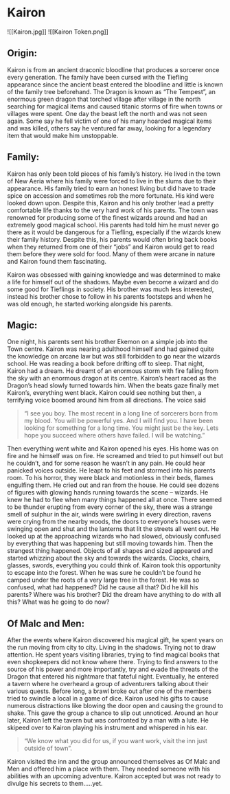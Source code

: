 # Kairon
![[Kairon.jpg]]
 ![[Kairon Token.png]]
## Origin:
Kairon is from an ancient draconic bloodline that produces a sorcerer once every generation. The family have been cursed with the Tiefling appearance since the ancient beast entered the bloodline and little is known of the family tree beforehand. The Dragon is known as “The Tempest”, an enormous green dragon that torched village after village in the north searching for magical items and caused titanic storms of fire when towns or villages were spent. One day the beast left the north and was not seen again. Some say he fell victim of one of his many hoarded magical items and was killed, others say he ventured far away, looking for a legendary item that would make him unstoppable.

## Family:
Kairon has only been told pieces of his family’s history. He lived in the town of New Aeria where his family were forced to live in the slums due to their appearance. His family tried to earn an honest living but did have to trade spice on accession and sometimes rob the more fortunate. His kind were looked down upon. Despite this, Kairon and his only brother lead a pretty comfortable life thanks to the very hard work of his parents. The town was renowned for producing some of the finest wizards around and had an extremely good magical school. His parents had told him he must never go there as it would be dangerous for a Tiefling, especially if the wizards knew their family history. Despite this, his parents would often bring back books when they returned from one of their “jobs” and Kairon would get to read them before they were sold for food. Many of them were arcane in nature and Kairon found them fascinating.

Kairon was obsessed with gaining knowledge and was determined to make a life for himself out of the shadows. Maybe even become a wizard and do some good for Tieflings in society. His brother was much less interested, instead his brother chose to follow in his parents footsteps and when he was old enough, he started working alongside his parents.

## Magic:
One night, his parents sent his brother Ekemon on a simple job into the Town centre. Kairon was nearing adulthood himself and had gained quite the knowledge on arcane law but was still forbidden to go near the wizards school. He was reading a book before drifting off to sleep. That night, Kairon had a dream. He dreamt of an enormous storm with fire falling from the sky with an enormous dragon at its centre. Kairon’s heart raced as the Dragon’s head slowly turned towards him. When the beats gaze finally met Kairon’s, everything went black. Kairon could see nothing but then, a terrifying voice boomed around him from all directions. The voice said

>“I see you boy. The most recent in a long line of sorcerers born from my blood. You will be powerful yes. And I will find you. I have been looking for something for a long time. You might just be the key. Lets hope you succeed where others have failed. I will be watching.”

Then everything went white and Kairon opened his eyes. His home was on fire and he himself was on fire. He screamed and tried to put himself out but he couldn’t, and for some reason he wasn’t in any pain. He could hear panicked voices outside. He leapt to his feet and stormed into his parents room. To his horror, they were black and motionless in their beds, flames engulfing them. He cried out and ran from the house. He could see dozens of figures with glowing hands running towards the scene – wizards. He knew he had to flee when many things happened all at once. There seemed to be thunder erupting from every corner of the sky, there was a strange smell of sulphur in the air, winds were swirling in every direction, ravens were crying from the nearby woods, the doors to everyone’s houses were swinging open and shut and the lanterns that lit the streets all went out. He looked up at the approaching wizards who had slowed, obviously confused by everything that was happening but still moving towards him. Then the strangest thing happened. Objects of all shapes and sized appeared and started whizzing about the sky and towards the wizards. Clocks, chairs, glasses, swords, everything you could think of. Kairon took this opportunity to escape into the forest. When he was sure he couldn’t be found he camped under the roots of a very large tree in the forest. He was so confused, what had happened? Did he cause all that? Did he kill his parents? Where was his brother? Did the dream have anything to do with all this? What was he going to do now?

## Of Malc and Men:

After the events where Kairon discovered his magical gift, he spent years on the run moving from city to city. Living in the shadows. Trying not to draw attention. He spent years visiting libraries, trying to find magical books that even shopkeepers did not know where there. Trying to find answers to the source of his power and more importantly, try and evade the threats of the Dragon that entered his nightmare that fateful night. Eventually, he entered a tavern where he overheard a group of adventurers talking about their various quests. Before long, a brawl broke out after one of the members tried to swindle a local in a game of dice. Kairon used his gifts to cause numerous distractions like blowing the door open and causing the ground to shake. This gave the group a chance to slip out unnoticed. Around an hour later, Kairon left the tavern but was confronted by a man with a lute. He skipeed over to Kairon playing his instrument and whispered in his ear.

>“We know what you did for us, if you want work, visit the inn just outside of town”.

Kairon visited the inn and the group announced themselves as Of Malc and Men and offered him a place with them. They needed someone with his abilities with an upcoming adventure. Kairon accepted but was not ready to divulge his secrets to them…..yet.